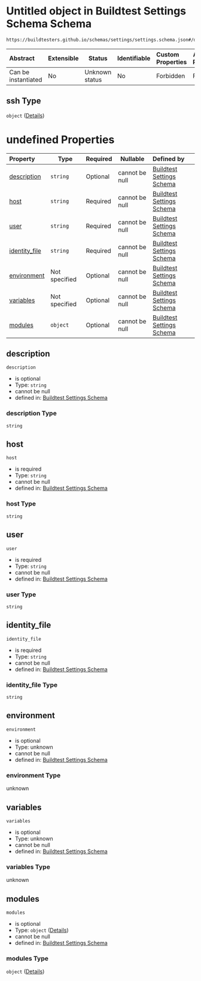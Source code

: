 # Untitled object in Buildtest Settings Schema Schema

```txt
https://buildtesters.github.io/schemas/settings/settings.schema.json#/definitions/ssh
```




| Abstract            | Extensible | Status         | Identifiable | Custom Properties | Additional Properties | Access Restrictions | Defined In                                                                      |
| :------------------ | ---------- | -------------- | ------------ | :---------------- | --------------------- | ------------------- | ------------------------------------------------------------------------------- |
| Can be instantiated | No         | Unknown status | No           | Forbidden         | Forbidden             | none                | [settings.schema.json\*](../../out/settings.schema.json "open original schema") |

## ssh Type

`object` ([Details](settings-definitions-ssh.md))

# undefined Properties

| Property                        | Type          | Required | Nullable       | Defined by                                                                                                                                                                                              |
| :------------------------------ | ------------- | -------- | -------------- | :------------------------------------------------------------------------------------------------------------------------------------------------------------------------------------------------------ |
| [description](#description)     | `string`      | Optional | cannot be null | [Buildtest Settings Schema](settings-definitions-ssh-properties-description.md "https&#x3A;//buildtesters.github.io/schemas/settings/settings.schema.json#/definitions/ssh/properties/description")     |
| [host](#host)                   | `string`      | Required | cannot be null | [Buildtest Settings Schema](settings-definitions-ssh-properties-host.md "https&#x3A;//buildtesters.github.io/schemas/settings/settings.schema.json#/definitions/ssh/properties/host")                   |
| [user](#user)                   | `string`      | Required | cannot be null | [Buildtest Settings Schema](settings-definitions-ssh-properties-user.md "https&#x3A;//buildtesters.github.io/schemas/settings/settings.schema.json#/definitions/ssh/properties/user")                   |
| [identity_file](#identity_file) | `string`      | Required | cannot be null | [Buildtest Settings Schema](settings-definitions-ssh-properties-identity_file.md "https&#x3A;//buildtesters.github.io/schemas/settings/settings.schema.json#/definitions/ssh/properties/identity_file") |
| [environment](#environment)     | Not specified | Optional | cannot be null | [Buildtest Settings Schema](settings-definitions-ssh-properties-environment.md "https&#x3A;//buildtesters.github.io/schemas/settings/settings.schema.json#/definitions/ssh/properties/environment")     |
| [variables](#variables)         | Not specified | Optional | cannot be null | [Buildtest Settings Schema](settings-definitions-ssh-properties-variables.md "https&#x3A;//buildtesters.github.io/schemas/settings/settings.schema.json#/definitions/ssh/properties/variables")         |
| [modules](#modules)             | `object`      | Optional | cannot be null | [Buildtest Settings Schema](settings-definitions-modules.md "https&#x3A;//buildtesters.github.io/schemas/settings/settings.schema.json#/definitions/ssh/properties/modules")                            |

## description




`description`

-   is optional
-   Type: `string`
-   cannot be null
-   defined in: [Buildtest Settings Schema](settings-definitions-ssh-properties-description.md "https&#x3A;//buildtesters.github.io/schemas/settings/settings.schema.json#/definitions/ssh/properties/description")

### description Type

`string`

## host




`host`

-   is required
-   Type: `string`
-   cannot be null
-   defined in: [Buildtest Settings Schema](settings-definitions-ssh-properties-host.md "https&#x3A;//buildtesters.github.io/schemas/settings/settings.schema.json#/definitions/ssh/properties/host")

### host Type

`string`

## user




`user`

-   is required
-   Type: `string`
-   cannot be null
-   defined in: [Buildtest Settings Schema](settings-definitions-ssh-properties-user.md "https&#x3A;//buildtesters.github.io/schemas/settings/settings.schema.json#/definitions/ssh/properties/user")

### user Type

`string`

## identity_file




`identity_file`

-   is required
-   Type: `string`
-   cannot be null
-   defined in: [Buildtest Settings Schema](settings-definitions-ssh-properties-identity_file.md "https&#x3A;//buildtesters.github.io/schemas/settings/settings.schema.json#/definitions/ssh/properties/identity_file")

### identity_file Type

`string`

## environment




`environment`

-   is optional
-   Type: unknown
-   cannot be null
-   defined in: [Buildtest Settings Schema](settings-definitions-ssh-properties-environment.md "https&#x3A;//buildtesters.github.io/schemas/settings/settings.schema.json#/definitions/ssh/properties/environment")

### environment Type

unknown

## variables




`variables`

-   is optional
-   Type: unknown
-   cannot be null
-   defined in: [Buildtest Settings Schema](settings-definitions-ssh-properties-variables.md "https&#x3A;//buildtesters.github.io/schemas/settings/settings.schema.json#/definitions/ssh/properties/variables")

### variables Type

unknown

## modules




`modules`

-   is optional
-   Type: `object` ([Details](settings-definitions-modules.md))
-   cannot be null
-   defined in: [Buildtest Settings Schema](settings-definitions-modules.md "https&#x3A;//buildtesters.github.io/schemas/settings/settings.schema.json#/definitions/ssh/properties/modules")

### modules Type

`object` ([Details](settings-definitions-modules.md))
